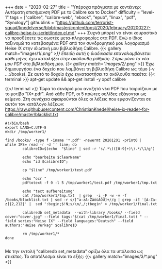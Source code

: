 +++
date = "2020-02-27"
title = "Υπέροχα πράγματα με κοντέινερ: Αυτόματη επισήμανση PDF με το Calibre και το Docker"
difficulty = "level-1"
tags = ["calibre", "calibre-web", "ebook", "epub", "linux", "pdf", "Synology"]
githublink = "https://github.com/terrorist-squad/knedelverse/blob/master/content/post/2020/february/20200227-calibre-heise-ix-script/index.el.md"
+++
Συχνά μπορεί να είναι κουραστικό να προσθέσετε τις σωστές μετα-πληροφορίες στα PDF. Εγώ ο ίδιος ταξινομώ τα κατεβασμένα PDF από τον συνδρομητικό μου λογαριασμό Heise IX στην ιδιωτική μου βιβλιοθήκη Calibre.
{{< gallery match="images/1/*.png" >}}
Επειδή αυτή η διαδικασία επαναλαμβάνεται κάθε μήνα, έχω καταλήξει στην ακόλουθη ρύθμιση. Σύρω μόνο τα νέα μου PDF στη βιβλιοθήκη μου.
{{< gallery match="images/2/*.png" >}}
Έχω δημιουργήσει ένα δοχείο που λαμβάνει τη βιβλιοθήκη Calibre ως τόμο (-v ...:/books). Σε αυτό το δοχείο έχω εγκαταστήσει τα ακόλουθα πακέτα:
{{< terminal >}}
apt-get update && apt-get install -y xpdf calibre

{{</ terminal >}}
Τώρα το σενάριό μου αναζητά νέα PDF που ταιριάζουν με το μοτίβο "IX*.pdf". Από κάθε PDF, οι 5 πρώτες σελίδες εξάγονται ως κείμενο. Στη συνέχεια αφαιρούνται όλες οι λέξεις που εμφανίζονται σε αυτόν τον κατάλογο λέξεων: https://raw.githubusercontent.com/ChristianKnedel/heise-ix-reader-for-calibre/master/blacklist.txt
```
#!/bin/bash
export LANG=C.UTF-8
mkdir /tmp/worker1/

find /books/ -type f -iname '*.pdf' -newermt 20201201 -print0 | 
while IFS= read -r -d '' line; do 
        calibreID=$(echo  "$line" | sed -r 's/.*\(([0-9]+)\).*/\1/g')
        
        echo "bearbeite $clearName"
        echo "id $calibreID";

        cp "$line" /tmp/worker1/test.pdf

        echo "ocr "
        pdftotext -f 0 -l 5 /tmp/worker1/test.pdf /tmp/worker1/tmp.txt

        echo "text aufbereitung"
        cat /tmp/worker1/tmp.txt  | grep  -i -F -w -v -f  /books/blacklist.txt | sed -r s/[^a-zA-ZäöüÄÖÜ]+//g | grep -iE '[A-Za-z]{2,212}' |  sed ':begin;$!N;s/\n/,/;tbegin' > /tmp/worker1/final.txt

        calibredb set_metadata  --with-library /books/ --field cover:"cover.jpg" --field tags:"$(cat /tmp/worker1/final.txt) " --field series:"Heise IX" --field languages:"Deutsch" --field authors:"Heise Verkag" $calibreID
        
        rm /tmp/worker1/*
done


```
Με την εντολή "calibredb set_metadata" ορίζω όλα τα υπόλοιπα ως ετικέτες. Το αποτέλεσμα είναι το εξής:
{{< gallery match="images/3/*.png" >}}
